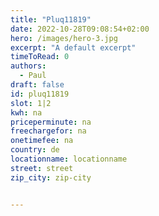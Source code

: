 ```yaml
---
title: "Pluq11819"
date: 2022-10-28T09:08:54+02:00
hero: /images/hero-3.jpg
excerpt: "A default excerpt"
timeToRead: 0
authors:
  - Paul
draft: false
id: pluq11819
slot: 1|2
kwh: na
priceperminute: na
freechargefor: na
onetimefee: na
country: de
locationname: locationname
street: street
zip_city: zip-city


---
```

